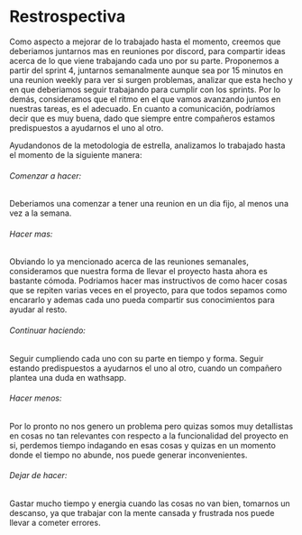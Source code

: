 # Restrospectiva
 
 Como aspecto a mejorar de lo trabajado hasta el momento, creemos que deberiamos juntarnos mas en reuniones por discord, 
para compartir ideas acerca de lo que viene trabajando cada uno por su parte. Proponemos a partir del sprint 4, juntarnos
semanalmente aunque sea por 15 minutos en una reunion weekly para ver si surgen problemas, analizar que esta hecho y en 
que deberiamos seguir trabajando para cumplir con los sprints.
 Por lo demás, consideramos que el ritmo en el que vamos avanzando juntos en nuestras tareas, es el adecuado. 
En cuanto a comunicación, podríamos decir que es muy buena, dado que siempre entre compañeros estamos predispuestos 
a ayudarnos el uno al otro. 

Ayudandonos de la metodologia de estrella, analizamos lo trabajado hasta el momento de la siguiente manera:

###### Comenzar a hacer: 
Deberiamos una comenzar a tener una reunion en un dia fijo, al menos una vez a la semana. 
 
###### Hacer mas: 
Obviando lo ya mencionado acerca de las reuniones semanales, consideramos que nuestra forma de 
llevar el proyecto hasta ahora es bastante cómoda. Podriamos hacer mas instructivos de como hacer cosas que se repiten
varias veces en el proyecto, para que todos sepamos como encararlo y ademas cada uno pueda compartir sus conocimientos
para ayudar al resto.

###### Continuar haciendo: 
Seguir cumpliendo cada uno con su parte en tiempo y forma. Seguir estando predispuestos a ayudarnos
el uno al otro, cuando un compañero plantea una duda en wathsapp.

###### Hacer menos: 
Por lo pronto no nos genero un problema pero quizas somos muy detallistas en cosas no tan relevantes con
respecto a la funcionalidad del proyecto en si, perdemos tiempo indagando en esas cosas y quizas en un momento donde el
tiempo no abunde, nos puede generar inconvenientes.

###### Dejar de hacer: 
Gastar mucho tiempo y energia cuando las cosas no van bien, tomarnos un descanso, ya que trabajar con
la mente cansada y frustrada nos puede llevar a cometer errores.
